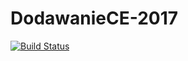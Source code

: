 # DodawanieCE-2017
[![Build Status](https://travis-ci.org/bryant231/DodawanieCE-2017.svg?branch=master)](https://travis-ci.org/bryant231/DodawanieCE-2017)
